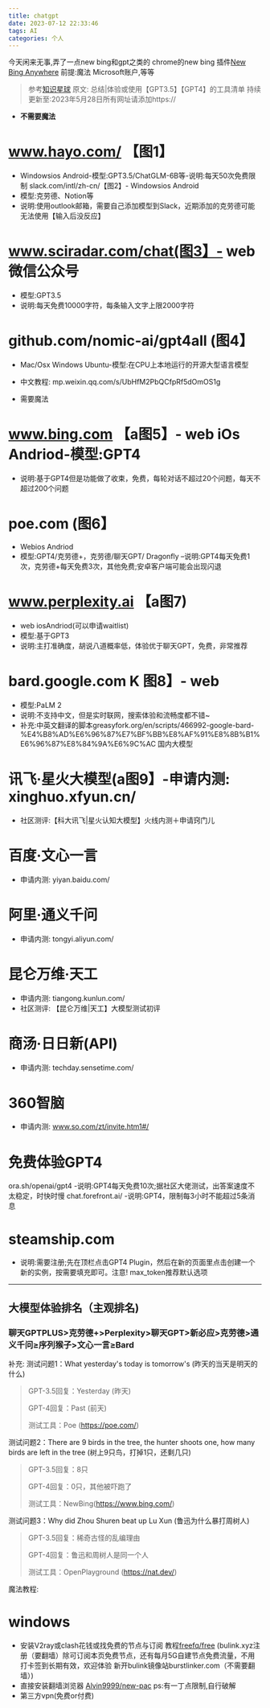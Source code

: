 ```yaml
---
title: chatgpt
date: 2023-07-12 22:33:46
tags: AI
categories: 个人
---
```

今天闲来无事,弄了一点new bing和gpt之类的
chrome的new bing
插件[New Bing Anywhere](https://chrome.google.com/webstore/detail/new-bing-anywhere/hceobhjokpdbogjkplmfjeomkeckkngi)
前提:魔法 Microsoft账户,等等



> 参考[知识星球](https://mp.weixin.qq.com/s/h3gBBohvbv2CQ4fCTjHbPA)
原文:
总结|体验或使用【GPT3.5】【GPT4】的工具清单
持续更新至:2023年5月28日所有网址请添加https://
<!--ShowMeAI社区总结的经典测试3问，可以快速判断模型水平:3个问题!验明GPT-4真身;基于GPT的科研加速技巧汇总;Midjourney神仙教程;印象笔记A....-->

- **不需要魔法**

# www.hayo.com/ 【图1】
- Windowsios Android-模型:GPT3.5/ChatGLM-6B等-说明:每天50次免费限制
slack.com/intl/zh-cn/【图2】- Windowsios Android
- 模型:克劳德、Notion等
- 说明:使用outlook邮箱，需要自己添加模型到Slack，近期添加的克劳德可能无法使用【输入后没反应】
# www.sciradar.com/chat(图3】- web微信公众号
- 模型:GPT3.5
- 说明:每天免费10000字符，每条输入文字上限2000字符
# github.com/nomic-ai/gpt4all (图4】
- Mac/Osx Windows Ubuntu-模型:在CPU上本地运行的开源大型语言模型
- 中文教程:
mp.weixin.qq.com/s/UbHfM2PbQCfpRf5dOmOS1g

- 需要魔法

# www.bing.com 【a图5】- web iOs Andriod-模型:GPT4
- 说明:基于GPT4但是功能做了收束，免费，每轮对话不超过20个问题，每天不超过200个问题
# poe.com (图6】
- Webios Andriod
- 模型:GPT4/克劳德+，克劳德/聊天GPT/   Dragonfly
–说明:GPT4每天免费1次，克劳德+每天免费3次，其他免费;安卓客户端可能会出现闪退
# www.perplexity.ai 【a图7)
- web iosAndriod(可以申请waitlist)
- 模型:基于GPT3
- 说明:主打准确度，胡说八道概率低，体验优于聊天GPT，免费，非常推荐
# bard.google.com K 图8】- web
- 模型:PaLM 2
- 说明:不支持中文，但是实时联网，搜索体验和流畅度都不错~
- 补充:中英文翻译的脚本greasyfork.org/en/scripts/466992-google-bard-%E4%B8%AD%E6%96%87%E7%BF%BB%E8%AF%91%E8%8B%B1%E6%96%87%E8%84%9A%E6%9C%AC
国内大模型
# 讯飞·星火大模型(a图9】-申请内测: xinghuo.xfyun.cn/
- 社区测评:【科大讯飞|星火认知大模型】火线内测＋申请窍门儿
# 百度·文心一言
- 申请内测: yiyan.baidu.com/
# 阿里·通义千问
- 申请内测: tongyi.aliyun.com/
# 昆仑万维·天工
- 申请内测: tiangong.kunlun.com/
- 社区测评: 【昆仑万维|天工】大模型测试初评
# 商汤·日日新(API)
- 申请内测: techday.sensetime.com/
# 360智脑
- 申请内测: www.so.com/zt/invite.htm1#/
# 免费体验GPT4
ora.sh/openai/gpt4
-说明:GPT4每天免费10次;据社区大佬测试，出答案速度不太稳定，时快时慢
chat.forefront.ai/
-说明:GPT4，限制每3小时不能超过5条消息
# steamship.com
- 说明:需要注册;先在顶栏点击GPT4 Plugin，然后在新的页面里点击创建一个新的实例，按需要填充即可。注意! max_token推荐默认选项

----

## 大模型体验排名（主观排名)
### 聊天GPTPLUS>克劳德+>Perplexity>聊天GPT>新必应>克劳德>通义千问≥序列猴子>文心一言≥Bard
补充: 
测试问题1：What yesterday's today is tomorrow's (昨天的当天是明天的什么)

>GPT-3.5回复：Yesterday (昨天)
>
>GPT-4回复：Past (前天)
>
>测试工具：Poe (https://poe.com/)

测试问题2：There are 9 birds in the tree, the hunter shoots one, how many birds are left in the tree (树上9只鸟，打掉1只，还剩几只)

> GPT-3.5回复：8只
> 
> GPT-4回复：0只，其他被吓跑了
> 
> 测试工具：NewBing(https://www.bing.com/)
> 
测试问题3：Why did Zhou Shuren beat up Lu Xun (鲁迅为什么暴打周树人)

> GPT-3.5回复：稀奇古怪的乱编理由
> 
> GPT-4回复：鲁迅和周树人是同一个人
> 
> 测试工具：OpenPlayground (https://nat.dev/)


魔法教程:
# windows
- 安装V2ray或clash花钱或找免费的节点与订阅
教程[freefq/free](https://github.com/freefq/free)
(bulink.xyz注册（要翻墙）除可订阅本页免费节点，还有每月5G自建节点免费流量，不用打卡签到长期有效，欢迎体验
新开bulink镜像站burstlinker.com（不需要翻墙）)
- 直接安装翻墙浏览器 [Alvin9999/new-pac](https://github.com/Alvin9999/new-pac)  ps:有一丁点限制,自行破解
- 第三方vpn(免费or付费)